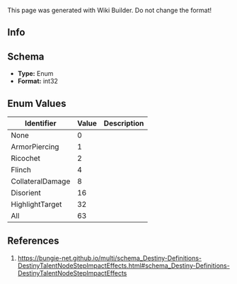 <span class="wiki-builder">This page was generated with Wiki Builder. Do not change the format!</span>

## Info

## Schema
* **Type:** Enum
* **Format:** int32

## Enum Values
Identifier | Value | Description
---------- | ----- | -----------
None | 0 | 
ArmorPiercing | 1 | 
Ricochet | 2 | 
Flinch | 4 | 
CollateralDamage | 8 | 
Disorient | 16 | 
HighlightTarget | 32 | 
All | 63 | 

## References
1. https://bungie-net.github.io/multi/schema_Destiny-Definitions-DestinyTalentNodeStepImpactEffects.html#schema_Destiny-Definitions-DestinyTalentNodeStepImpactEffects
